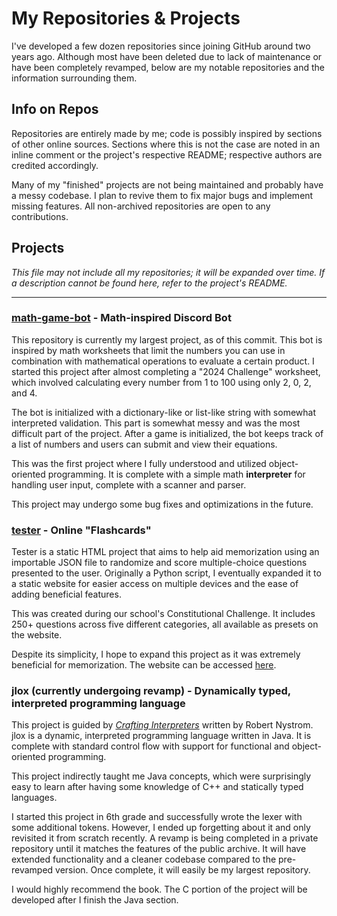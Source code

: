 # My Repositories & Projects

I've developed a few dozen repositories since joining GitHub around two years ago. Although most have been deleted due to lack of maintenance or have been completely revamped, below are my notable repositories and the information surrounding them.

## Info on Repos

Repositories are entirely made by me; code is possibly inspired by sections of other online sources. Sections where this is not the case are noted in an inline comment or the project's respective README; respective authors are credited accordingly.

Many of my "finished" projects are not being maintained and probably have a messy codebase. I plan to revive them to fix major bugs and implement missing features. All non-archived repositories are open to any contributions.

## Projects

*This file may not include all my repositories; it will be expanded over time. If a description cannot be found here, refer to the project's README.*

---

### [math-game-bot](https://github.com/bqbbo/math-game-bot) - Math-inspired Discord Bot

This repository is currently my largest project, as of this commit. This bot is inspired by math worksheets that limit the numbers you can use in combination with mathematical operations to evaluate a certain product. I started this project after almost completing a "2024 Challenge" worksheet, which involved calculating every number from 1 to 100 using only 2, 0, 2, and 4.

The bot is initialized with a dictionary-like or list-like string with somewhat interpreted validation. This part is somewhat messy and was the most difficult part of the project. After a game is initialized, the bot keeps track of a list of numbers and users can submit and view their equations.

This was the first project where I fully understood and utilized object-oriented programming. It is complete with a simple math **interpreter** for handling user input, complete with a scanner and parser.

This project may undergo some bug fixes and optimizations in the future.

### [tester](https://github.com/bqbbo/tester) - Online "Flashcards"

Tester is a static HTML project that aims to help aid memorization using an importable JSON file to randomize and score multiple-choice questions presented to the user. Originally a Python script, I eventually expanded it to a static website for easier access on multiple devices and the ease of adding beneficial features.

This was created during our school's Constitutional Challenge. It includes 250+ questions across five different categories, all available as presets on the website.

Despite its simplicity, I hope to expand this project as it was extremely beneficial for memorization. The website can be accessed [here](https://dacoder101.github.io/tester).

### jlox (currently undergoing revamp) - Dynamically typed, interpreted programming language

This project is guided by *[Crafting Interpreters](https://craftinginterpreters.com/)* written by Robert Nystrom. jlox is a dynamic, interpreted programming language written in Java. It is complete with standard control flow with support for functional and object-oriented programming.

This project indirectly taught me Java concepts, which were surprisingly easy to learn after having some knowledge of C++ and statically typed languages.

I started this project in 6th grade and successfully wrote the lexer with some additional tokens. However, I ended up forgetting about it and only revisited it from scratch recently. A revamp is being completed in a private repository until it matches the features of the public archive. It will have extended functionality and a cleaner codebase compared to the pre-revamped version. Once complete, it will easily be my largest repository.

I would highly recommend the book. The C portion of the project will be developed after I finish the Java section.
